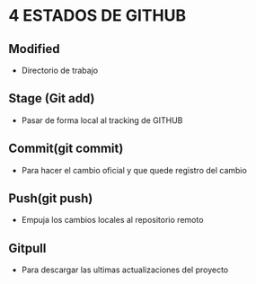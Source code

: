 # 4 ESTADOS DE GITHUB

## Modified
* Directorio de trabajo
## Stage (Git add)
* Pasar de forma local al tracking de GITHUB
## Commit(git commit)
* Para hacer el cambio oficial y que quede registro del cambio
## Push(git push)
* Empuja los cambios locales al repositorio remoto
## Gitpull
* Para descargar las ultimas actualizaciones del proyecto